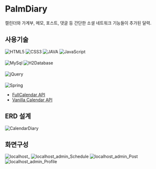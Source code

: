# PalmDiary
캘린더와 가계부, 메모, 포스트, 댓글 등 간단한 소셜 네트워크 기능들이 추가된 달력.

## 사용기술
<div style="margin-bottom: 20px">
    <img src="https://img.shields.io/badge/html5-%23E34F26.svg?style=for-the-badge&logo=html5&logoColor=white" alt="HTML5">
    <img src="https://img.shields.io/badge/css3-%231572B6.svg?style=for-the-badge&logo=css3&logoColor=white" alt="CSS3">
    <img src="https://img.shields.io/badge/java-%23ED8B00.svg?style=for-the-badge&logo=java&logoColor=white" alt="JAVA">
    <img src="https://img.shields.io/badge/javascript-%23323330.svg?style=for-the-badge&logo=javascript&logoColor=%23F7DF1E" alt="JavaScript">
</div>
<div style="margin-bottom: 20px">
    <img src="https://img.shields.io/badge/Mysql-%2300f.svg?style=for-the-badge&logo=mysql&logoColor=white" alt="MySql">
    <img src="https://img.shields.io/badge/H2Database-%3486eb.svg?style=for-the-badge" alt="H2Database">
</div>
<div style="margin-bottom: 20px">
    <img src="https://img.shields.io/badge/jquery-%230769AD.svg?style=for-the-badge&logo=jquery&logoColor=white" alt="jQuery">
</div>
<div>
    <img src="https://img.shields.io/badge/spring-%236DB33F.svg?style=for-the-badge&logo=spring&logoColor=white" alt="Spring">
</div>

 * [FullCalendar API](https://fullcalendar.io/)
 * [Vanilla Calendar API](https://vanilla-calendar.com/)

## ERD 설계
![CalendarDiary](https://github.com/Inqui012/PalmDiary/assets/20105677/d8ad6e38-6459-4735-9498-31c7308cbbab)

## 화면구성
![localhost_](https://github.com/Inqui012/PalmDiary/assets/20105677/8fc0a528-992d-4193-b464-39bef2324dd4)
![localhost_admin_Schedule](https://github.com/Inqui012/PalmDiary/assets/20105677/8b79c47a-5068-4ede-aa42-c2fea8378e93)
![localhost_admin_Post](https://github.com/Inqui012/PalmDiary/assets/20105677/8d8ae280-4062-4c89-af34-2dc6f1082102)
![localhost_admin_Profile](https://github.com/Inqui012/PalmDiary/assets/20105677/dfca62d6-b03f-442a-9a84-c4388fae3f5e)
